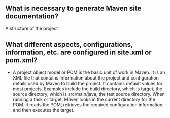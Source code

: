 ## What is necessary to generate Maven site documentation?
A structure of the project

## What different aspects, configurations, information, etc. are configured in site.xml or pom.xml?
- A project object model or POM is the basic unit of work in Maven. It is an XML file that contains information about the project and configuration details used by Maven to build the project. It contains default values for most projects. Examples include the build directory, which is target, the source directory, which is src/main/java, the test source directory. When running a task or target, Maven looks in the current directory for the POM. It reads the POM, retrieves the required configuration information, and then executes the target.

